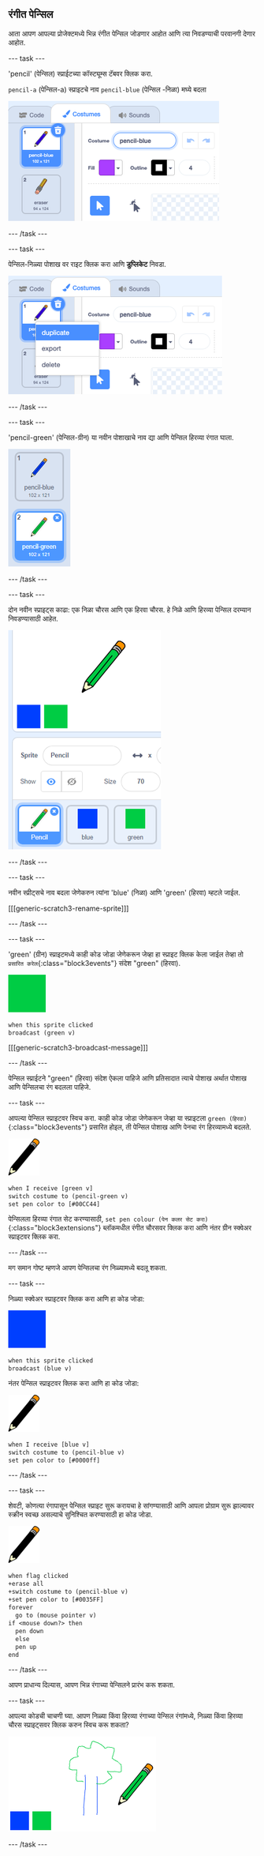## रंगीत पेन्सिल

आता आपण आपल्या प्रोजेक्टमध्ये भिन्न रंगीत पेन्सिल जोडणार आहोत आणि त्या निवडण्याची परवानगी देणार आहोत.

--- task ---

'pencil' (पेन्सिल) स्प्राईटच्या कॉस्ट्यूम्स टॅबवर क्लिक करा.

`pencil-a` (पेन्सिल-a) स्प्राइटचे नाव `pencil-blue` (पेन्सिल -निळा) मघ्ये बदला

![पेन्सिलचे नाव बदला](images/rename-pencil.png)

--- /task ---

--- task ---

पेन्सिल-निळ्या पोशाख वर राइट क्लिक करा आणि **डुप्लिकेट** निवडा.

![स्क्रीनशॉट](images/paint-blue-duplicate.png)

--- /task ---

--- task ---

'pencil-green' (पेन्सिल-ग्रीन) या नवीन पोशाखाचे नाव द्या आणि पेन्सिल हिरव्या रंगात घाला.

![स्क्रीनशॉट](images/paint-pencil-green.png)

--- /task ---

--- task ---

दोन नवीन स्प्राइट्स काढा: एक निळा चौरस आणि एक हिरवा चौरस. हे निळे आणि हिरव्या पेन्सिल दरम्यान निवडण्यासाठी आहेत.

![स्क्रीनशॉट](images/paint-selectors.png)

--- /task ---

--- task ---

नवीन स्प्रीट्सचे नाव बदला जेणेकरुन त्यांना 'blue' (निळा) आणि 'green' (हिरवा) म्हटले जाईल.

[[[generic-scratch3-rename-sprite]]]

--- /task ---

--- task ---

'green' (ग्रीन) स्प्राइटमध्ये काही कोड जोडा जेणेकरून जेव्हा हा स्प्राइट क्लिक केला जाईल तेव्हा तो `प्रसारित करेल`{:class="block3events"} संदेश "green" (हिरवा).

![हिरवा चौरस](images/green_square.png)

```blocks3
when this sprite clicked
broadcast (green v)
```

[[[generic-scratch3-broadcast-message]]]

--- /task ---

पेन्सिल स्प्राईटने "green" (हिरवा) संदेश ऐकला पाहिजे आणि प्रतिसादात त्याचे पोशाख अर्थात पोशाख आणि पेन्सिलचा रंग बदलला पाहिजे.

--- task ---

आपल्या पेन्सिल स्प्राइटवर स्विच करा. काही कोड जोडा जेणेकरून जेव्हा या स्प्राइटला `green (हिरवा)`{:class="block3events"} प्रसारित होइल, ती पेन्सिल पोशाख आणि पेनचा रंग हिरव्यामध्ये बदलते.

![पेन्सिल](images/pencil.png)

```blocks3
when I receive [green v]
switch costume to (pencil-green v)
set pen color to [#00CC44]
```

पेन्सिलला हिरव्या रंगात सेट करण्यासाठी, `set pen colour (पेन कलर सेट करा)`{:class="block3extensions"} ब्लॉकमधील रंगीत चौरसवर क्लिक करा आणि नंतर ग्रीन स्क्वेअर स्प्राइटवर क्लिक करा.

--- /task ---

मग समान गोष्ट म्हणजे आपण पेन्सिलचा रंग निळ्यामध्ये बदलू शकता.

--- task ---

निळ्या स्क्वेअर स्प्राइटवर क्लिक करा आणि हा कोड जोडा:

![निळा चौरस](images/blue_square.png)

```blocks3
when this sprite clicked
broadcast (blue v)
```

नंतर पेन्सिल स्प्राइटवर क्लिक करा आणि हा कोड जोडा:

![पेन्सिल](images/pencil.png)

```blocks3
when I receive [blue v]
switch costume to (pencil-blue v)
set pen color to [#0000ff]
```

--- /task ---

--- task ---

शेवटी, कोणत्या रंगापासून पेन्सिल स्प्राइट सुरू करायचा हे सांगण्यासाठी आणि आपला प्रोग्राम सुरू झाल्यावर स्क्रीन स्वच्छ असल्याचे सुनिश्चित करण्यासाठी हा कोड जोडा.

![पेन्सिल](images/pencil.png)

```blocks3
when flag clicked
+erase all
+switch costume to (pencil-blue v)
+set pen color to [#0035FF]
forever
  go to (mouse pointer v)
if <mouse down?> then
  pen down
  else
  pen up
end
```

--- /task ---

आपण प्राधान्य दिल्यास, आपण भिन्न रंगाच्या पेन्सिलने प्रारंभ करू शकता.

--- task ---

आपल्या कोडची चाचणी घ्या. आपण निळ्या किंवा हिरव्या रंगाच्या पेन्सिल रंगांमध्ये, निळ्या किंवा हिरव्या चौरस स्प्राइट्सवर क्लिक करुन स्विच करू शकता?

![स्क्रीनशॉट](images/paint-pens-test.png)

--- /task ---